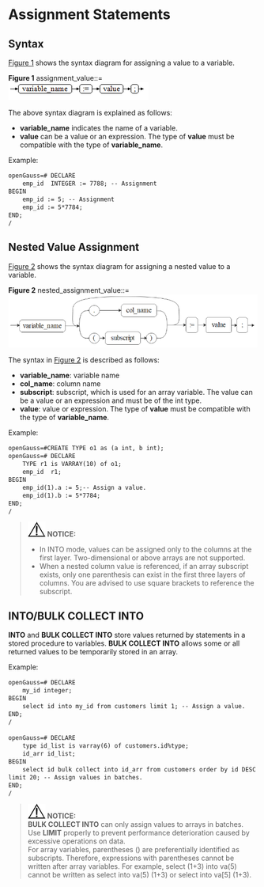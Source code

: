 # Assignment Statements<a name="EN-US_TOPIC_0289899984"></a>

## Syntax<a name="en-us_topic_0283137492_en-us_topic_0237122222_en-us_topic_0059778597_s0d14c5a042e2478fa57514f056522738"></a>

[Figure 1](#en-us_topic_0283137492_en-us_topic_0237122222_en-us_topic_0059778597_f1087f61f4ec24addbb3b79a2ccf21917)  shows the syntax diagram for assigning a value to a variable.

**Figure  1**  assignment\_value::=<a name="en-us_topic_0283137492_en-us_topic_0237122222_en-us_topic_0059778597_f1087f61f4ec24addbb3b79a2ccf21917"></a>  
![](figures/assignment_value.png "assignment_value")

The above syntax diagram is explained as follows:

-   **variable\_name**  indicates the name of a variable.
-   **value**  can be a value or an expression. The type of  **value**  must be compatible with the type of  **variable\_name**.

Example:

```
openGauss=# DECLARE
    emp_id  INTEGER := 7788; -- Assignment
BEGIN
    emp_id := 5; -- Assignment
    emp_id := 5*7784;
END;
/
```

## Nested Value Assignment<a name="section72764134216"></a>

[Figure 2](#fig178291445115118)  shows the syntax diagram for assigning a nested value to a variable.

**Figure  2**  nested\_assignment\_value::=<a name="fig178291445115118"></a>  
![](figures/nested_assignment_value.png "nested_assignment_value")

The syntax in  [Figure 2](#fig178291445115118)  is described as follows:

-   **variable\_name**: variable name
-   **col\_name**: column name
-   **subscript**: subscript, which is used for an array variable. The value can be a value or an expression and must be of the int type.
-   **value**: value or expression. The type of  **value**  must be compatible with the type of  **variable\_name**.

Example:

```
openGauss=#CREATE TYPE o1 as (a int, b int);
openGauss=# DECLARE
    TYPE r1 is VARRAY(10) of o1;
    emp_id  r1;
BEGIN
    emp_id(1).a := 5;-- Assign a value.
    emp_id(1).b := 5*7784;
END;
/
```

>![](public_sys-resources/icon-notice.gif) **NOTICE:** 
>-   In INTO mode, values can be assigned only to the columns at the first layer. Two-dimensional or above arrays are not supported.
>-   When a nested column value is referenced, if an array subscript exists, only one parenthesis can exist in the first three layers of columns. You are advised to use square brackets to reference the subscript.

## INTO/BULK COLLECT INTO<a name="section1491111311511"></a>

**INTO**  and  **BULK COLLECT INTO**  store values returned by statements in a stored procedure to variables.  **BULK COLLECT INTO**  allows some or all returned values to be temporarily stored in an array.

Example:

```
openGauss=# DECLARE
    my_id integer;
BEGIN
    select id into my_id from customers limit 1; -- Assign a value.
END;
/

openGauss=# DECLARE
    type id_list is varray(6) of customers.id%type;
    id_arr id_list;
BEGIN
    select id bulk collect into id_arr from customers order by id DESC limit 20; -- Assign values in batches.
END;
/
```

>![](public_sys-resources/icon-notice.gif) **NOTICE:**  
>**BULK COLLECT INTO**  can only assign values to arrays in batches. Use  **LIMIT**  properly to prevent performance deterioration caused by excessive operations on data.  
>For array variables, parentheses () are preferentially identified as subscripts. Therefore, expressions with parentheses cannot be written after array variables. For example, select (1+3) into va(5) cannot be written as select into va(5) (1+3) or select into va[5] (1+3).
